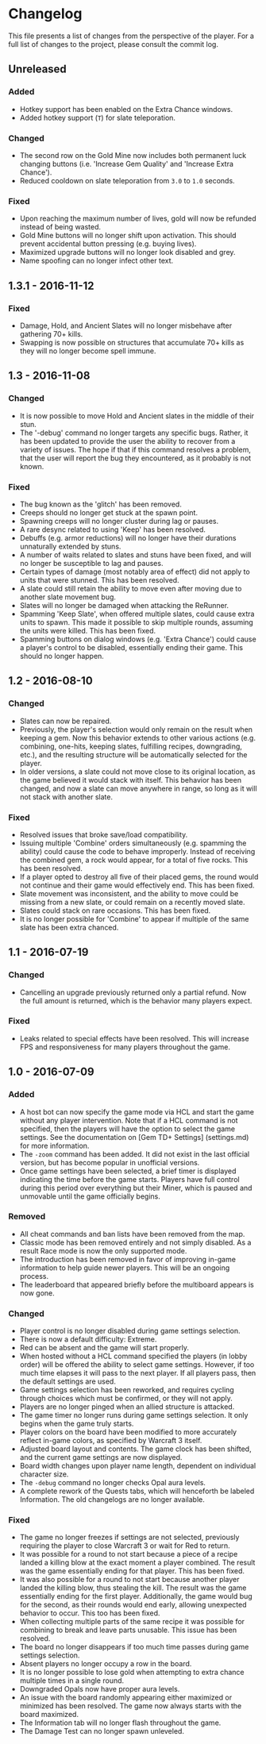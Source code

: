 # Changelog

This file presents a list of changes from the perspective of the player. For a
full list of changes to the project, please consult the commit log.

## Unreleased

### Added
- Hotkey support has been enabled on the Extra Chance windows.
- Added hotkey support (`T`) for slate teleporation.

### Changed
- The second row on the Gold Mine now includes both permanent luck changing
  buttons (i.e. 'Increase Gem Quality' and 'Increase Extra Chance').
- Reduced cooldown on slate teleporation from `3.0` to `1.0` seconds.

### Fixed
- Upon reaching the maximum number of lives, gold will now be refunded instead
  of being wasted.
- Gold Mine buttons will no longer shift upon activation. This should prevent
  accidental button pressing (e.g. buying lives).
- Maximized upgrade buttons will no longer look disabled and grey.
- Name spoofing can no longer infect other text.

## 1.3.1 - 2016-11-12

### Fixed
- Damage, Hold, and Ancient Slates will no longer misbehave after gathering
  70+ kills.
- Swapping is now possible on structures that accumulate 70+ kills as they
  will no longer become spell immune.

## 1.3 - 2016-11-08

### Changed
- It is now possible to move Hold and Ancient slates in the middle of their
  stun.
- The '-debug' command no longer targets any specific bugs. Rather, it has
  been updated to provide the user the ability to recover from a variety of
  issues. The hope if that if this command resolves a problem, that the user
  will report the bug they encountered, as it probably is not known.

### Fixed
- The bug known as the 'glitch' has been removed.
- Creeps should no longer get stuck at the spawn point.
- Spawning creeps will no longer cluster during lag or pauses.
- A rare desync related to using 'Keep' has been resolved.
- Debuffs (e.g. armor reductions) will no longer have their durations
  unnaturally extended by stuns.
- A number of waits related to slates and stuns have been fixed, and will no
  longer be susceptible to lag and pauses.
- Certain types of damage (most notably area of effect) did not apply to units
  that were stunned. This has been resolved.
- A slate could still retain the ability to move even after moving due to
  another slate movement bug.
- Slates will no longer be damaged when attacking the ReRunner.
- Spamming 'Keep Slate', when offered multiple slates, could cause extra units
  to spawn. This made it possible to skip multiple rounds, assuming the units
  were killed. This has been fixed.
- Spamming buttons on dialog windows (e.g. 'Extra Chance') could cause a
  player's control to be disabled, essentially ending their game. This should
  no longer happen.

## 1.2 - 2016-08-10

### Changed
- Slates can now be repaired.
- Previously, the player's selection would only remain on the result when
  keeping a gem. Now this behavior extends to other various actions (e.g.
  combining, one-hits, keeping slates, fulfilling recipes, downgrading, etc.),
  and the resulting structure will be automatically selected for the player.
- In older versions, a slate could not move close to its original location, as
  the game believed it would stack with itself. This behavior has been
  changed, and now a slate can move anywhere in range, so long as it will not
  stack with another slate.

### Fixed
- Resolved issues that broke save/load compatibility.
- Issuing multiple 'Combine' orders simultaneously (e.g. spamming the ability)
  could cause the code to behave improperly. Instead of receiving the combined
  gem, a rock would appear, for a total of five rocks. This has been resolved.
- If a player opted to destroy all five of their placed gems, the round would
  not continue and their game would effectively end. This has been fixed.
- Slate movement was inconsistent, and the ability to move could be missing
  from a new slate, or could remain on a recently moved slate.
- Slates could stack on rare occasions. This has been fixed.
- It is no longer possible for 'Combine' to appear if multiple of the same
  slate has been extra chanced.

## 1.1 - 2016-07-19

### Changed
- Cancelling an upgrade previously returned only a partial refund. Now the
  full amount is returned, which is the behavior many players expect.

### Fixed
- Leaks related to special effects have been resolved. This will increase FPS
  and responsiveness for many players throughout the game.

## 1.0 - 2016-07-09

### Added
- A host bot can now specify the game mode via HCL and start the game without
  any player intervention. Note that if a HCL command is not specified, then
  the players will have the option to select the game settings. See the
  documentation on [Gem TD+ Settings] (settings.md) for more information.
- The `-zoom` command has been added. It did not exist in the last official
  version, but has become popular in unofficial versions.
- Once game settings have been selected, a brief timer is displayed indicating
  the time before the game starts. Players have full control during this
  period over everything but their Miner, which is paused and unmovable until
  the game officially begins.

### Removed
- All cheat commands and ban lists have been removed from the map.
- Classic mode has been removed entirely and not simply disabled. As a result
  Race mode is now the only supported mode.
- The introduction has been removed in favor of improving in-game information
  to help guide newer players. This will be an ongoing process.
- The leaderboard that appeared briefly before the multiboard appears is
  now gone.

### Changed
- Player control is no longer disabled during game settings selection.
- There is now a default difficulty: Extreme.
- Red can be absent and the game will start properly.
- When hosted without a HCL command specified the players (in lobby order)
  will be offered the ability to select game settings. However, if too much
  time elapses it will pass to the next player. If all players pass, then the
  default settings are used.
- Game settings selection has been reworked, and requires cycling through
  choices which must be confirmed, or they will not apply.
- Players are no longer pinged when an allied structure is attacked.
- The game timer no longer runs during game settings selection. It only
  begins when the game truly starts.
- Player colors on the board have been modified to more accurately reflect
  in-game colors, as specified by Warcraft 3 itself.
- Adjusted board layout and contents. The game clock has been shifted, and
  the current game settings are now displayed.
- Board width changes upon player name length, dependent on individual
  character size.
- The `-debug` command no longer checks Opal aura levels.
- A complete rework of the Quests tabs, which will henceforth be labeled
  Information. The old changelogs are no longer available.

### Fixed
- The game no longer freezes if settings are not selected, previously
  requiring the player to close Warcraft 3 or wait for Red to return.
- It was possible for a round to not start because a piece of a recipe landed
  a killing blow at the exact moment a player combined. The result was the
  game essentially ending for that player. This has been fixed.
- It was also possible for a round to not start because another player landed
  the killing blow, thus stealing the kill. The result was the game
  essentially ending for the first player. Additionally, the game would bug
  for the second, as their rounds would end early, allowing unexpected
  behavior to occur. This too has been fixed.
- When collecting multiple parts of the same recipe it was possible for
  combining to break and leave parts unusable. This issue has been resolved.
- The board no longer disappears if too much time passes during game settings
  selection.
- Absent players no longer occupy a row in the board.
- It is no longer possible to lose gold when attempting to extra chance
  multiple times in a single round.
- Downgraded Opals now have proper aura levels.
- An issue with the board randomly appearing either maximized or minimized has
  been resolved. The game now always starts with the board maximized.
- The Information tab will no longer flash throughout the game.
- The Damage Test can no longer spawn unleveled.
